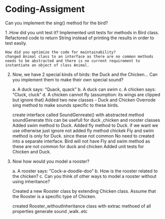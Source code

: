 # Coding-Assigment
Can you implement the sing() method for the bird?

1 .How did you unit test it?
	Implemented unit tests for methods in Bird class.
	Refactored code to return String instead of printing the results in order to test easily.
	
	How did you optimize the code for maintainability?
	changed Animal class to an interface as there are no common methods needs to be abstracted and there is no current requirement to instantiate an object of class Animal.
	
2. Now, we have 2 special kinds of birds: the Duck and the Chicken... Can you implement them to make their own special sound?

	a. A duck says: “Quack, quack”
	b. A duck can swim
	c. A chicken says: “Cluck, cluck”
	d. A chicken cannot fly (assumption: its wings are clipped but ignore that)
	Added two new classes - Duck and Chicken
    Overrode sing method to make sounds specific to these birds.
	
	create interface called SoundGenreate() with abstracted method soundGenerate this can be usefull for duck ,chicken and rooster classes
	Added swim method to Duck.
	Added fly method to Duck. if we want we use otherwise just ignore
	not added fly method chickek 
	Fly and swim method is only for Duck. since these not common  No need to created into a separate interface.
	Bird will not have Fly and swim method as these are not common for duck and chicken
	Added unit tests for Chicken and Duck.

3. Now how would you model a rooster?

	a. A rooster says: “Cock-a-doodle-doo”
	b. How is the rooster related to the chicken?
	c. Can you think of other ways to model a rooster without using inheritance?
	
	Created a new Rooster class by extending Chicken class.
	Assume that the	Rooster is a specific type of Chicken.
	
	created Rooster_withoutInheritance class with extrac methoed of  all properties generate sound ,walk..etc

